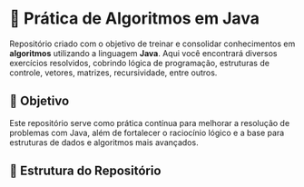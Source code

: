 # 🧠 Prática de Algoritmos em Java

Repositório criado com o objetivo de treinar e consolidar conhecimentos em **algoritmos** utilizando a linguagem **Java**. Aqui você encontrará diversos exercícios resolvidos, cobrindo lógica de programação, estruturas de controle, vetores, matrizes, recursividade, entre outros.

## 🚀 Objetivo

Este repositório serve como prática contínua para melhorar a resolução de problemas com Java, além de fortalecer o raciocínio lógico e a base para estruturas de dados e algoritmos mais avançados.

## 📂 Estrutura do Repositório
